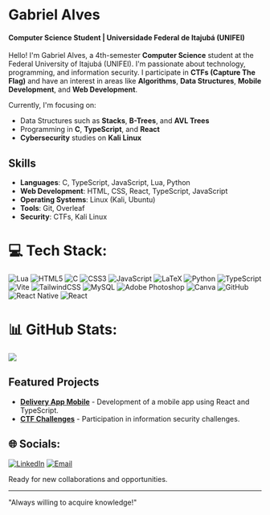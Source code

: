 # Gabriel Alves
#### Computer Science Student | Universidade Federal de Itajubá (UNIFEI)

Hello! I'm Gabriel Alves, a 4th-semester **Computer Science** student at the Federal University of Itajubá (UNIFEI). I'm passionate about technology, programming, and information security. I participate in **CTFs (Capture The Flag)** and have an interest in areas like **Algorithms**, **Data Structures**, **Mobile Development**, and **Web Development**.

Currently, I'm focusing on:
- Data Structures such as **Stacks**, **B-Trees**, and **AVL Trees**
- Programming in **C**, **TypeScript**, and **React**
- **Cybersecurity** studies on **Kali Linux**

## Skills
- **Languages**: C, TypeScript, JavaScript, Lua, Python
- **Web Development**: HTML, CSS, React, TypeScript, JavaScript
- **Operating Systems**: Linux (Kali, Ubuntu)
- **Tools**: Git, Overleaf
- **Security**: CTFs, Kali Linux


# 💻 Tech Stack:
![Lua](https://img.shields.io/badge/lua-%232C2D72.svg?style=for-the-badge&logo=lua&logoColor=white) ![HTML5](https://img.shields.io/badge/html5-%23E34F26.svg?style=for-the-badge&logo=html5&logoColor=white) ![C](https://img.shields.io/badge/c-%2300599C.svg?style=for-the-badge&logo=c&logoColor=white) ![CSS3](https://img.shields.io/badge/css3-%231572B6.svg?style=for-the-badge&logo=css3&logoColor=white) ![JavaScript](https://img.shields.io/badge/javascript-%23323330.svg?style=for-the-badge&logo=javascript&logoColor=%23F7DF1E) ![LaTeX](https://img.shields.io/badge/latex-%23008080.svg?style=for-the-badge&logo=latex&logoColor=white) ![Python](https://img.shields.io/badge/python-3670A0?style=for-the-badge&logo=python&logoColor=ffdd54) ![TypeScript](https://img.shields.io/badge/typescript-%23007ACC.svg?style=for-the-badge&logo=typescript&logoColor=white) ![Vite](https://img.shields.io/badge/vite-%23646CFF.svg?style=for-the-badge&logo=vite&logoColor=white) ![TailwindCSS](https://img.shields.io/badge/tailwindcss-%2338B2AC.svg?style=for-the-badge&logo=tailwind-css&logoColor=white) ![MySQL](https://img.shields.io/badge/mysql-4479A1.svg?style=for-the-badge&logo=mysql&logoColor=white) ![Adobe Photoshop](https://img.shields.io/badge/adobe%20photoshop-%2331A8FF.svg?style=for-the-badge&logo=adobe%20photoshop&logoColor=white) ![Canva](https://img.shields.io/badge/Canva-%2300C4CC.svg?style=for-the-badge&logo=Canva&logoColor=white) ![GitHub](https://img.shields.io/badge/github-%23121011.svg?style=for-the-badge&logo=github&logoColor=white)
![React Native](https://img.shields.io/badge/react_native-%2320232a.svg?style=for-the-badge&logo=react&logoColor=%2361DAFB) ![React](https://img.shields.io/badge/react-%2320232a.svg?style=for-the-badge&logo=react&logoColor=%2361DAFB)
# 📊 GitHub Stats:

![](https://github-readme-stats.vercel.app/api/top-langs/?username=gabrielhdsalves&theme=transparent&hide_border=false&include_all_commits=false&count_private=false&layout=compact)

## Featured Projects
- [**Delivery App Mobile**](#) - Development of a mobile app using React and TypeScript.
- [**CTF Challenges**](#) - Participation in information security challenges.

## 🌐 Socials:
[![LinkedIn](https://img.shields.io/badge/LinkedIn-%230077B5.svg?logo=linkedin&logoColor=white)](https://www.linkedin.com/in/gabrielhdsalves/) 
[![Email](https://img.shields.io/badge/gmail-%230077B5.svg?logo=gmail&logoColor=white)](mailto:gabhenriquesa1@gmail.com) 

Ready for new collaborations and opportunities.

---
"Always willing to acquire knowledge!"






